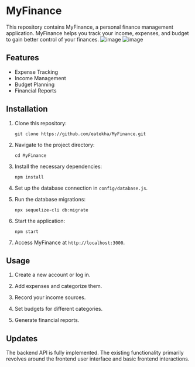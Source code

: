 # MyFinance

This repository contains MyFinance, a personal finance management application. MyFinance helps you track your income, expenses, and budget to gain better control of your finances.
![image](https://github.com/eatekha/MyFinance/assets/77559961/b7f17443-daa2-4c65-b782-ab58714e060a)
![image](https://github.com/eatekha/MyFinance/assets/77559961/d60f4a71-346d-4630-94e5-26b63ae245f3)


## Features

- Expense Tracking
- Income Management
- Budget Planning
- Financial Reports

## Installation

1. Clone this repository:

   ```
   git clone https://github.com/eatekha/MyFinance.git
   ```

2. Navigate to the project directory:

   ```
   cd MyFinance
   ```

3. Install the necessary dependencies:

   ```
   npm install
   ```

4. Set up the database connection in `config/database.js`.

5. Run the database migrations:

   ```
   npx sequelize-cli db:migrate
   ```

6. Start the application:

   ```
   npm start
   ```

7. Access MyFinance at `http://localhost:3000`.

## Usage

1. Create a new account or log in.

2. Add expenses and categorize them.

3. Record your income sources.

4. Set budgets for different categories.

5. Generate financial reports.

## Updates

The backend API is fully implemented. The existing functionality primarily revolves around the frontend user interface and basic frontend interactions.


